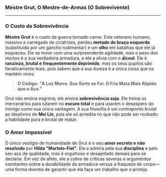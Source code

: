 ### **Mestre Grut, O Mestre-de-Armas (O Sobrevivente)**

---

### **O Custo da Sobrevivência**

**Mestre Grut** é o custo da guerra tornado carne. Este veterano humano, massivo e carregado de cicatrizes, perdeu **metade do braço esquerdo** (substituído por um gancho rudimentar) e um **olho** em batalhas que ele já esqueceu. Ele se move com uma surpreendente agilidade, mas o peso dos mortos é a sua verdadeira armadura, e ele a alivia com o **álcool**. Ele é **ranzinza, brutal e frequentemente deprimido**, mas os seus pupilos são fanaticamente leais, pois sabem que a sua dureza é a única coisa que os mantém vivos.

> **O Código:** **"A Luz Morre. Sua Sorte se Foi. O Frio Mata Mais Rápido que o Aço."**

Grut não ensina esgrima; ele ensina **sobrevivência suja**. Ele treina os mercenários para lutarem no **escuro total** e para usarem o desespero do inimigo como sua única vantagem. A sua filosofia é um contraponto brutal ao idealismo de **Mei Lin**, pois ele só acredita no que não pode ser roubado: a habilidade pura e brutal de matar.

### **O Amor Impossível**

O único vestígio de humanidade de Grut é o seu **amor secreto e não resolvido** por **Hilda "Martelo-Fiel"**. Ele a admira pela sua **disciplina** e pelo seu aço de qualidade, mas é orgulhoso e desajeitado demais para se declarar. Em vez de afeto, ele a cobre de críticas severas e argumentos constantes sobre a durabilidade da armadura versus a fraqueza do corpo—uma forma doentia de garantir que ela faça um trabalho que o proteja.